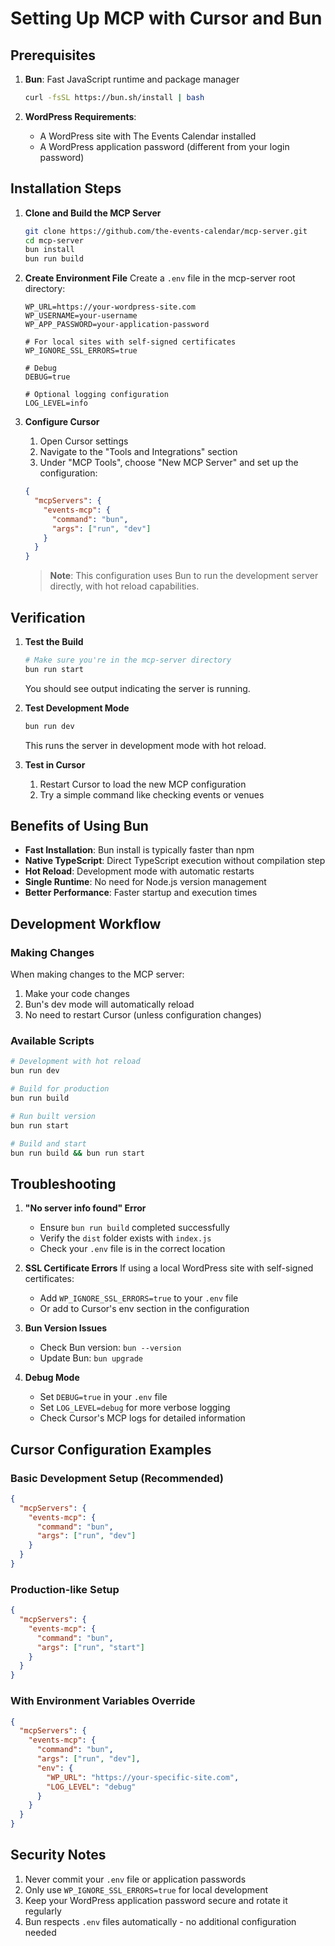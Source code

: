 # Setting Up MCP with Cursor and Bun

## Prerequisites

1. **Bun**: Fast JavaScript runtime and package manager

   ```bash
   curl -fsSL https://bun.sh/install | bash
   ```

2. **WordPress Requirements**:
   - A WordPress site with The Events Calendar installed
   - A WordPress application password (different from your login password)

## Installation Steps

1. **Clone and Build the MCP Server**

   ```bash
   git clone https://github.com/the-events-calendar/mcp-server.git
   cd mcp-server
   bun install
   bun run build
   ```

2. **Create Environment File**
   Create a `.env` file in the mcp-server root directory:

   ```env
   WP_URL=https://your-wordpress-site.com
   WP_USERNAME=your-username
   WP_APP_PASSWORD=your-application-password

   # For local sites with self-signed certificates
   WP_IGNORE_SSL_ERRORS=true

   # Debug
   DEBUG=true

   # Optional logging configuration
   LOG_LEVEL=info
   ```

3. **Configure Cursor**
   1. Open Cursor settings
   2. Navigate to the "Tools and Integrations" section
   3. Under "MCP Tools", choose "New MCP Server" and set up the configuration:

   ```json
   {
     "mcpServers": {
       "events-mcp": {
         "command": "bun",
         "args": ["run", "dev"]
       }
     }
   }
   ```

   > **Note**: This configuration uses Bun to run the development server directly, with hot reload capabilities.

## Verification

1. **Test the Build**

   ```bash
   # Make sure you're in the mcp-server directory
   bun run start
   ```

   You should see output indicating the server is running.

2. **Test Development Mode**

   ```bash
   bun run dev
   ```

   This runs the server in development mode with hot reload.

3. **Test in Cursor**
   1. Restart Cursor to load the new MCP configuration
   2. Try a simple command like checking events or venues

## Benefits of Using Bun

- **Fast Installation**: Bun install is typically faster than npm
- **Native TypeScript**: Direct TypeScript execution without compilation step
- **Hot Reload**: Development mode with automatic restarts
- **Single Runtime**: No need for Node.js version management
- **Better Performance**: Faster startup and execution times

## Development Workflow

### Making Changes

When making changes to the MCP server:

1. Make your code changes
2. Bun's dev mode will automatically reload
3. No need to restart Cursor (unless configuration changes)

### Available Scripts

```bash
# Development with hot reload
bun run dev

# Build for production
bun run build

# Run built version
bun run start

# Build and start
bun run build && bun run start
```

## Troubleshooting

1. **"No server info found" Error**
   - Ensure `bun run build` completed successfully
   - Verify the `dist` folder exists with `index.js`
   - Check your `.env` file is in the correct location

2. **SSL Certificate Errors**
   If using a local WordPress site with self-signed certificates:
   - Add `WP_IGNORE_SSL_ERRORS=true` to your `.env` file
   - Or add to Cursor's env section in the configuration

3. **Bun Version Issues**
   - Check Bun version: `bun --version`
   - Update Bun: `bun upgrade`

4. **Debug Mode**
   - Set `DEBUG=true` in your `.env` file
   - Set `LOG_LEVEL=debug` for more verbose logging
   - Check Cursor's MCP logs for detailed information

## Cursor Configuration Examples

### Basic Development Setup (Recommended)

```json
{
  "mcpServers": {
    "events-mcp": {
      "command": "bun",
      "args": ["run", "dev"]
    }
  }
}
```

### Production-like Setup

```json
{
  "mcpServers": {
    "events-mcp": {
      "command": "bun",
      "args": ["run", "start"]
    }
  }
}
```

### With Environment Variables Override

```json
{
  "mcpServers": {
    "events-mcp": {
      "command": "bun",
      "args": ["run", "dev"],
      "env": {
        "WP_URL": "https://your-specific-site.com",
        "LOG_LEVEL": "debug"
      }
    }
  }
}
```

## Security Notes

1. Never commit your `.env` file or application passwords
2. Only use `WP_IGNORE_SSL_ERRORS=true` for local development
3. Keep your WordPress application password secure and rotate it regularly
4. Bun respects `.env` files automatically - no additional configuration needed
